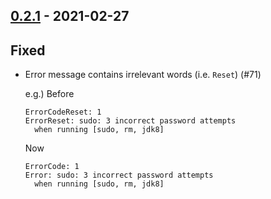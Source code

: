 ## [0.2.1](https://github.com/Kevin-Lee/jdk-sym-link/issues?utf8=%E2%9C%93&q=is%3Aissue+is%3Aclosed+milestone%3Amilestone3) - 2021-02-27

## Fixed
* Error message contains irrelevant words (i.e. `Reset`) (#71)
  
  e.g.)
  Before
  ```
  ErrorCodeReset: 1
  ErrorReset: sudo: 3 incorrect password attempts
    when running [sudo, rm, jdk8]
  ```
  Now
  ```
  ErrorCode: 1
  Error: sudo: 3 incorrect password attempts
    when running [sudo, rm, jdk8]
  ```
